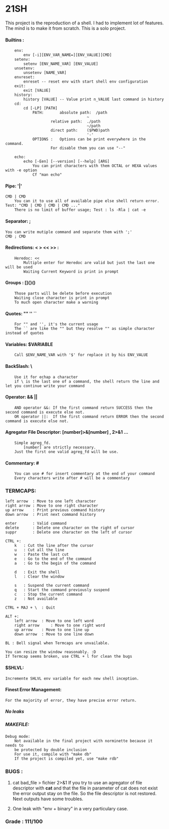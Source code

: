 # 21SH

This project is the reproduction of a shell. I had to implement lot of features.
The mind is to make it from scratch.
This is a solo project.

#### Builtins :
		env:
			env [-i][ENV_VAR_NAME=][ENV_VALUE][CMD]
		setenv:
			setenv [ENV_NAME_VAR] [ENV_VALUE]
		unsetenv:
			unsetenv [NAME_VAR]
		envreset:
			enreset -- reset env with start shell env configuration
		exit:
			exit [VALUE]
		history:
			history [VALUE] -- Value print n_VALUE last command in history
		cd:
			cd [-LP] [PATH]
				PATH:		absolute path:	/path
										~
						relative path:	./path
										~/path
						direct path:	($PWD)path
										'-'
				OPTIONS :	Options can be print everywhere in the command.
						For disable them you can use "--"

		echo:
			echo [-Een] [--version] [--help] [ARG]
				You can print characters with them OCTAL or HEXA values with -e option 
				Cf "man echo"

#### Pipe: '|'
	CMD | CMD
		You can it to use all of available pipe else shell return error. Test: "CMD | CMD | CMD | CMD ..." 
		There is no limit of buffer usage; Test : ls -Rla | cat -e

#### Separator: ;
	You can write mutiple command and separate them with ';' 
	CMD ; CMD

#### Redirections: < > << >> :
		Heredoc: <<
			Multiple enter for Heredoc are valid but just the last one will be used 
			Waiting Current Keyword is print in prompt 

#### Groups : []{}()
		Those parts will be delete before execution 
		Waiting close character is print in prompt 
		To much open character make a warning 

#### Quotes: "" '' ``
		For "" and '', it's the current usage 
		The `` are like the "" but they resolve "" as simple character instead of quotes 

#### Variables: $VARIABLE
		Call $ENV_NAME_VAR with '$' for replace it by his ENV_VALUE 

#### BackSlash: \
		Use it for echap a character
		if \ is the last one of a command, the shell return the line and let you continue write your command 

#### Operator: && ||
		AND operator &&: If the first command return SUCCESS then the second command is execute else not.  
		OR operator ||:	 If the first command return ERROR then the second command is execute else not.  

#### Agregator File Descriptor: [number]>&[number] , 2>&1 ...
		Simple agreg_fd.
			[number] are strictly necessary.
		Just the first one valid agreg_fd will be use.

#### Commentary: \#
		You can use # for insert commentary at the end of your command
		Every characters write after # will be a commentary

### TERMCAPS:

	left arrow	: Move to one left character
	right arrow : Move to one right character
	up arrow	: Print previous command history
	down arrow	: Print next command history

	enter		: Valid command
	delete		: Delete one character on the right of cursor 
	suppr		: Delete one character on the left of cursor

	CTRL +:
		k	: Cut the line after the cursor
		u	: Cut all the line
		w	: Paste the last cut
		e	: Go to the end of the command
		a	: Go to the begin of the command

		d	: Exit the shell
		l	: Clear the window

		s	: Suspend the current command
		q	: Start the command previously suspend 
		c	: Stop the current command
		z	: Not available

	CTRL + MAJ + \	: Quit

	ALT +:
		left arrow	: Move to one left word
		right arrow 	: Move to one right word
		up arrow	: Move to one line up
		down arrow	: Move to one line down

	BL : Bell signal when Termcaps are unvailable.

	You can resize the window reasonably. :D
	If Termcap seems broken, use CTRL + l for clean the bugs 

#### $SHLVL:
	Incremente SHLVL env variable for each new shell inception. 

#### Finest Error Management:
	For the majority of error, they have precise error return. 

##### No leaks

##### MAKEFILE:
	Debug mode:
		Not available in the final project with norminette because it needs to 
		be protected by double inclusion
		For use it, compile with "make db"
		If the project is compiled yet, use "make rdb"


### BUGS : 
1. cat bad_file > fichier 2>&1
	If you try to use an agregator of file descriptor with __cat__ and that the file in parameter of cat does not exist the error output stay on the file. So the file descriptor is not restored. Next outputs have some troubles.
	
2. One leak with "env + binary" in a very particulary case.


### Grade : 111/100

